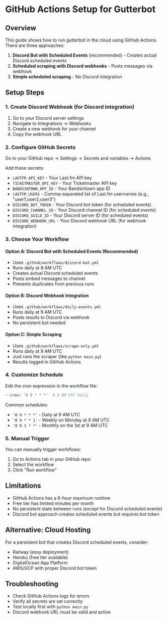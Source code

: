 # GitHub Actions Setup for Gutterbot

## Overview
This guide shows how to run gutterbot in the cloud using GitHub Actions. There are three approaches:

1. **Discord Bot with Scheduled Events** (recommended) - Creates actual Discord scheduled events
2. **Scheduled scraping with Discord webhooks** - Posts messages via webhook
3. **Simple scheduled scraping** - No Discord integration

## Setup Steps

### 1. Create Discord Webhook (for Discord integration)
1. Go to your Discord server settings
2. Navigate to Integrations → Webhooks
3. Create a new webhook for your channel
4. Copy the webhook URL

### 2. Configure GitHub Secrets
Go to your GitHub repo → Settings → Secrets and variables → Actions

Add these secrets:
- `LASTFM_API_KEY` - Your Last.fm API key
- `TICKETMASTER_API_KEY` - Your Ticketmaster API key  
- `BANDSINTOWN_APP_ID` - Your Bandsintown app ID
- `LASTFM_USERS` - Comma-separated list of Last.fm usernames (e.g., "user1,user2,user3")
- `DISCORD_BOT_TOKEN` - Your Discord bot token (for scheduled events)
- `DISCORD_CHANNEL_ID` - Your Discord channel ID (for scheduled events)
- `DISCORD_GUILD_ID` - Your Discord server ID (for scheduled events)
- `DISCORD_WEBHOOK_URL` - Your Discord webhook URL (for webhook integration)

### 3. Choose Your Workflow

#### Option A: Discord Bot with Scheduled Events (Recommended)
- Uses `.github/workflows/discord-bot.yml`
- Runs daily at 9 AM UTC
- Creates actual Discord scheduled events
- Posts embed messages to channel
- Prevents duplicates from previous runs

#### Option B: Discord Webhook Integration
- Uses `.github/workflows/daily-events.yml`
- Runs daily at 9 AM UTC
- Posts results to Discord via webhook
- No persistent bot needed

#### Option C: Simple Scraping
- Uses `.github/workflows/scrape-only.yml` 
- Runs daily at 9 AM UTC
- Just runs the scraper (like `python main.py`)
- Results logged in GitHub Actions

### 4. Customize Schedule
Edit the cron expression in the workflow file:
```yaml
- cron: '0 9 * * *'  # 9 AM UTC daily
```

Common schedules:
- `'0 9 * * *'` - Daily at 9 AM UTC
- `'0 9 * * 1'` - Weekly on Monday at 9 AM UTC
- `'0 9 1 * *'` - Monthly on the 1st at 9 AM UTC

### 5. Manual Trigger
You can manually trigger workflows:
1. Go to Actions tab in your GitHub repo
2. Select the workflow
3. Click "Run workflow"

## Limitations

- GitHub Actions has a 6-hour maximum runtime
- Free tier has limited minutes per month
- No persistent state between runs (except for Discord scheduled events)
- Discord bot approach creates scheduled events but requires bot token

## Alternative: Cloud Hosting

For a persistent bot that creates Discord scheduled events, consider:
- Railway (easy deployment)
- Heroku (free tier available)
- DigitalOcean App Platform
- AWS/GCP with proper Discord bot token

## Troubleshooting

- Check GitHub Actions logs for errors
- Verify all secrets are set correctly
- Test locally first with `python main.py`
- Discord webhook URL must be valid and active
